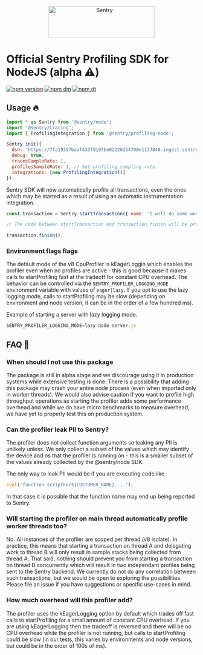 <p align="center">
  <a href="https://sentry.io/?utm_source=github&utm_medium=logo" target="_blank">
    <img src="https://sentry-brand.storage.googleapis.com/sentry-wordmark-dark-280x84.png" alt="Sentry" width="280" height="84">
  </a>
</p>

# Official Sentry Profiling SDK for NodeJS (alpha ⚠️)

[![npm version](https://img.shields.io/npm/v/@sentry/profiling-node.svg)](https://www.npmjs.com/package/@sentry/profiling-node)
[![npm dm](https://img.shields.io/npm/dm/@sentry/profiling-node.svg)](https://www.npmjs.com/package/@sentry/profiling-node)
[![npm dt](https://img.shields.io/npm/dt/@sentry/profiling-node.svg)](https://www.npmjs.com/package/@sentry/profiling-node)

## Usage 🔥

```javascript
import * as Sentry from '@sentry/node';
import '@sentry/tracing';
import { ProfilingIntegration } from '@sentry/profiling-node';

Sentry.init({
  dsn: 'https://7fa19397baaf433f919fbe02228d5470@o1137848.ingest.sentry.io/6625302',
  debug: true,
  tracesSampleRate: 1,
  profilesSampleRate: 1, // Set profiling sampling rate.
  integrations: [new ProfilingIntegration()]
});
```

Sentry SDK will now automatically profile all transactions, even the ones which may be started as a result of using an automatic instrumentation integration.

```javascript
const transaction = Sentry.startTransaction({ name: 'I will do some work' });

// The code between startTransaction and transaction.finish will be profiled

transaction.finish();
```

### Environment flags flags

The default mode of the v8 CpuProfiler is kEagerLoggin which enables the profiler even when no profiles are active - this is good because it makes calls to startProfiling fast at the tradeoff for constant CPU overhead. The behavior can be controlled via the `SENTRY_PROFILER_LOGGING_MODE` environment variable with values of `eager|lazy`. If you opt to use the lazy logging mode, calls to startProfiling may be slow (depending on environment and node version, it can be in the order of a few hundred ms).

Example of starting a server with lazy logging mode.

```javascript
SENTRY_PROFILER_LOGGING_MODE=lazy node server.js
```

## FAQ 💭

### When should I not use this package

The package is still in alpha stage and we discourage using it in production systems while extensive testing is done. There is a possibility that adding this package may crash your entire node process (even when imported only in worker threads). We would also advise caution if you want to profile high throughput operations as starting the profiler adds some performance overhead and while we do have micro benchmarks to measure overhead, we have yet to properly test this on production system.

### Can the profiler leak PII to Sentry?

The profiler does not collect function arguments so leaking any PII is unlikely unless. We only collect a subset of the values which may identify the device and os that the profiler is running on - this is a smaller subset of the values already collected by the @sentry/node SDK.

The only way to leak PII would be if you are executing code like

```js
eval('function scriptFor${CUSTOMER_NAME}....');
```

In that case it is possible that the function name may end up being reported to Sentry.

### Will starting the profiler on main thread automatically profile worker threads too?

No. All instances of the profiler are scoped per thread (v8 isolate). In practice, this means that starting a transaction on thread A and delegating work to thread B will only result in sample stacks being collected from thread A. That said, nothing should prevent you from starting a transaction on thread B concurrently which will result in two independant profiles being sent to the Sentry backend. We currently do not do any correlation between such transactions, but we would be open to exploring the possibilities. Please file an issue if you have suggestions or specific use-cases in mind.

### How much overhead will this profiler add?

The profiler uses the kEagerLogging option by default which trades off fast calls to startProfiling for a small amount of constant CPU overhead.
If you are using kEagerLogging then the tradeoff is reversed and there will be no CPU overhead while the profiler is not running, but calls to startProfiling could be slow (in our tests, this varies by environments and node versions, but could be in the order of 100s of ms).